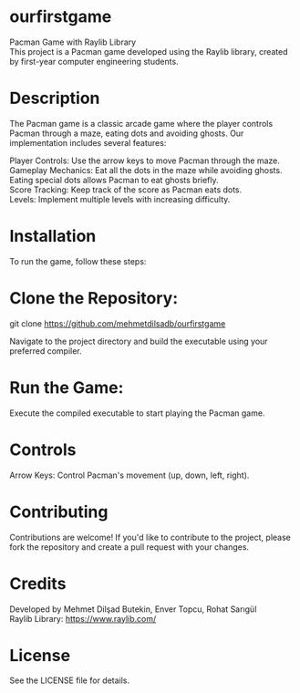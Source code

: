 # ourfirstgame
Pacman Game with Raylib Library                  
This project is a Pacman game developed using the Raylib library, created by first-year computer engineering students.

# Description    
The Pacman game is a classic arcade game where the player controls Pacman through a maze, eating dots and avoiding ghosts. Our implementation includes several features:

Player Controls: Use the arrow keys to move Pacman through the maze.                  
Gameplay Mechanics: Eat all the dots in the maze while avoiding ghosts. Eating special dots allows Pacman to eat ghosts briefly.                  
Score Tracking: Keep track of the score as Pacman eats dots.                  
Levels: Implement multiple levels with increasing difficulty.                  
      
# Installation      
To run the game, follow these steps:

# Clone the Repository:      
git clone https://github.com/mehmetdilsadb/ourfirstgame      
      
Navigate to the project directory and build the executable using your preferred compiler.

# Run the Game:      
Execute the compiled executable to start playing the Pacman game.

# Controls      
Arrow Keys: Control Pacman's movement (up, down, left, right).

# Contributing      
Contributions are welcome! If you'd like to contribute to the project, please fork the repository and create a pull request with your changes.

# Credits      
Developed by Mehmet Dilşad Butekin, Enver Topcu, Rohat Sarıgül        
Raylib Library: https://www.raylib.com/        
# License       
See the LICENSE file for details.
